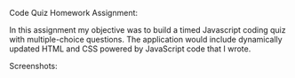Code Quiz Homework Assignment:

In this assignment my objective was to build a timed Javascript coding quiz with multiple-choice questions. The application would include dynamically updated HTML and CSS powered by JavaScript code that I wrote.

Screenshots:
